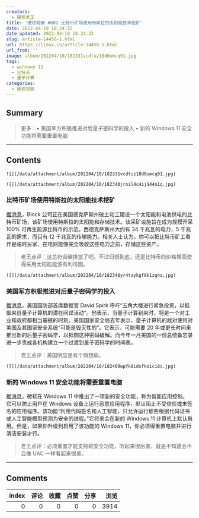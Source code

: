 ```yaml
---
creators:
  - 硬核老王
title: '硬核观察 #602 比特币矿场使用特斯拉的太阳能技术挖矿'
date: 2022-04-10 18:24:32
date_updated: 2022-04-10 18:24:32
slug: article-14456-1.html
url: https://linux.cn/article-14456-1.html
url_from: ''
image: album/202204/10/182331vcdtuz18d0umcq91.jpg
tags:
  - windows 11
  - 比特币
  - 量子计算
categories:
  - 硬核观察
---
```


## Summary

> 更多：• 美国军方积极推进对后量子密码学的投入 • 新的 Windows 11 安全功能将需要重置电脑

***

<!-- more -->

## Contents

`![](/data/attachment/album/202204/10/182331vcdtuz18d0umcq91.jpg)`

`![](/data/attachment/album/202204/10/182340jroil4c4ij144n1q.jpg)`

### 比特币矿场使用特斯拉的太阳能技术挖矿

[据消息](https://www.cnbc.com/2022/04/08/tesla-block-blockstream-to-mine-bitcoin-off-solar-power-in-texas.html)，Block 公司正在美国德克萨斯州破土动工建设一个太阳能和电池供电的比特币矿场，该矿场使用特斯拉的太阳能和存储技术。该采矿设施旨在成为规模开采 100% 可再生能源比特币的示范。西德克萨斯州大约有 34 千兆瓦的电力，5 千兆瓦的需求，而只有 12 千兆瓦的传输能力。相关人士认为，你可以把比特币矿工看作是临时买家，在电网能够完全吸收这些电力之前，存储这些资产。

> 
> 老王点评：这总符合碳排放了吧。不过归根到底，还是比特币的价格增高使得采用太阳能能源有利可图。
> 
> 
> 

`![](/data/attachment/album/202204/10/182348yr4taykgf8k1zq4s.jpg)`

### 美国军方积极推进对后量子密码学的投入

[据消息](https://www.stripes.com/theaters/us/2022-04-08/pentagon-outgoing-data-boss-warns-quantum-cyber-threats-5625398.html)，美国国防部首席数据官 David Spirk 呼吁“五角大楼进行紧急投资，以抵御来自量子计算机的潜在间谍活动”。他表示，当量子计算到来时，将是一个对工业和政府都相当震撼的时刻。美国国家安全局去年表示，量子计算机的敌对使用对美国及其国家安全系统“可能是毁灭性的”。它表示，可能需要 20 年或更长时间来推出新的后量子密码学，以抵御这种密码破解。而今年一月美国的一份总统备忘录进一步责成各机构建立一个过渡到量子密码学的时间表。

> 
> 老王点评：美国明显是有个假想敌。
> 
> 
> 

`![](/data/attachment/album/202204/10/182409wpfk8idsfkoici8s.jpg)`

### 新的 Windows 11 安全功能将需要重置电脑

[据消息](https://www.thurrott.com/windows/windows-11/265379/new-windows-11-security-feature-will-require-a-pc-reset)，微软在 Windows 11 中推出了一项新的安全功能，称为智能应用控制。它可以防止用户在 Windows 设备上运行恶意应用程序，默认阻止不受信任或未签名的应用程序。该功能“利用代码签名和人工智能，只允许运行那些根据代码证书或人工智能模型预测为安全的进程。”它将来会在新的 Windows 11 计算机上默认启用。但是，如果你升级到启用了该功能的 Windows 11，你必须得重置电脑并进行清洁安装才行。

> 
> 老王点评：必须重置才能支持的安全功能，听起来很厉害，就是不知道会不会像 UAC 一样看起来很美。
> 
> 
>

***

## Comments


|   index |   评论 |   收藏 |   点赞 |   分享 |   浏览 |
|--------:|-------:|-------:|-------:|-------:|-------:|
|       0 |      0 |      0 |      0 |      0 |   3914 |
